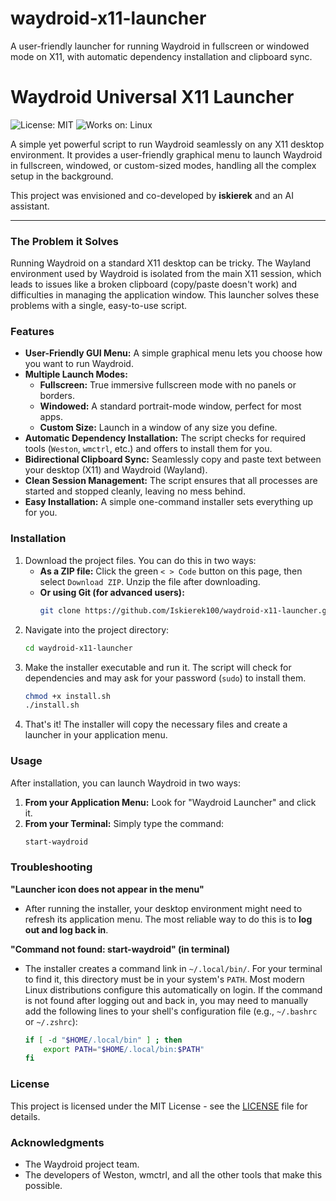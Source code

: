 # waydroid-x11-launcher
A user-friendly launcher for running Waydroid in fullscreen or windowed mode on X11, with automatic dependency installation and clipboard sync.

# Waydroid Universal X11 Launcher

![License: MIT](https://img.shields.io/badge/License-MIT-yellow.svg)
![Works on: Linux](https://img.shields.io/badge/Works%20on-Linux-blue.svg)

A simple yet powerful script to run Waydroid seamlessly on any X11 desktop environment. It provides a user-friendly graphical menu to launch Waydroid in fullscreen, windowed, or custom-sized modes, handling all the complex setup in the background.

This project was envisioned and co-developed by **iskierek** and an AI assistant.

---

### The Problem it Solves

Running Waydroid on a standard X11 desktop can be tricky. The Wayland environment used by Waydroid is isolated from the main X11 session, which leads to issues like a broken clipboard (copy/paste doesn't work) and difficulties in managing the application window. This launcher solves these problems with a single, easy-to-use script.

### Features

*   **User-Friendly GUI Menu:** A simple graphical menu lets you choose how you want to run Waydroid.
*   **Multiple Launch Modes:**
    *   **Fullscreen:** True immersive fullscreen mode with no panels or borders.
    *   **Windowed:** A standard portrait-mode window, perfect for most apps.
    *   **Custom Size:** Launch in a window of any size you define.
*   **Automatic Dependency Installation:** The script checks for required tools (`Weston`, `wmctrl`, etc.) and offers to install them for you.
*   **Bidirectional Clipboard Sync:** Seamlessly copy and paste text between your desktop (X11) and Waydroid (Wayland).
*   **Clean Session Management:** The script ensures that all processes are started and stopped cleanly, leaving no mess behind.
*   **Easy Installation:** A simple one-command installer sets everything up for you.

### Installation

1.  Download the project files. You can do this in two ways:
    *   **As a ZIP file:** Click the green `< > Code` button on this page, then select `Download ZIP`. Unzip the file after downloading.
    *   **Or using Git (for advanced users):**
        ```bash
        git clone https://github.com/Iskierek100/waydroid-x11-launcher.git
        ```
2.  Navigate into the project directory:
    ```bash
    cd waydroid-x11-launcher
    ```
3.  Make the installer executable and run it. The script will check for dependencies and may ask for your password (`sudo`) to install them.
    ```bash
    chmod +x install.sh
    ./install.sh
    ```
4.  That's it! The installer will copy the necessary files and create a launcher in your application menu.

### Usage

After installation, you can launch Waydroid in two ways:

1.  **From your Application Menu:** Look for "Waydroid Launcher" and click it.
2.  **From your Terminal:** Simply type the command:
    ```bash
    start-waydroid
    ```
### Troubleshooting

**"Launcher icon does not appear in the menu"**
*   After running the installer, your desktop environment might need to refresh its application menu. The most reliable way to do this is to **log out and log back in**.

**"Command not found: start-waydroid" (in terminal)**
*   The installer creates a command link in `~/.local/bin/`. For your terminal to find it, this directory must be in your system's `PATH`. Most modern Linux distributions configure this automatically on login. If the command is not found after logging out and back in, you may need to manually add the following lines to your shell's configuration file (e.g., `~/.bashrc` or `~/.zshrc`):
    ```bash
    if [ -d "$HOME/.local/bin" ] ; then
        export PATH="$HOME/.local/bin:$PATH"
    fi
    ```
    
### License

This project is licensed under the MIT License - see the [LICENSE](LICENSE) file for details.

### Acknowledgments

*   The Waydroid project team.
*   The developers of Weston, wmctrl, and all the other tools that make this possible.
